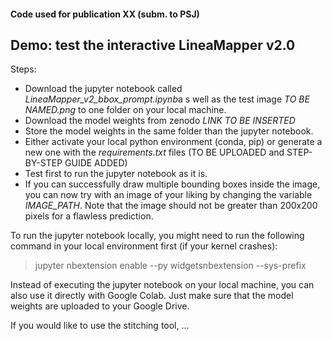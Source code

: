 
#### Code used for publication XX (subm. to PSJ)

## Demo: test the interactive LineaMapper v2.0

Steps:
- Download the jupyter notebook called *LineaMapper_v2_bbox_prompt.ipynb*a s well as the test image *TO BE NAMED.png* to one folder on your local machine.
- Download the model weights from zenodo *LINK TO BE INSERTED*
- Store the model weights in the same folder than the jupyter notebook.
- Either activate your local python environment (conda, pip) or generate a new one with the *requirements.txt* files (TO BE UPLOADED and STEP-BY-STEP GUIDE ADDED)
- Test first to run the jupyter notebook as it is.
- If you can successfully draw multiple bounding boxes inside the image, you can now try with an image of your liking by changing the variable *IMAGE_PATH*. Note that the image should not be greater than 200x200 pixels for a flawless prediction.

To run the jupyter notebook locally, you might need to run the following command in your local environment first (if your kernel crashes):

> jupyter nbextension enable --py widgetsnbextension --sys-prefix

Instead of executing the jupyter notebook on your local machine, you can also use it directly with Google Colab. Just make sure that the model weights are uploaded to your Google Drive.

If you would like to use the stitching tool, ...


